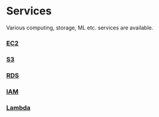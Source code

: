 # Services
Various computing, storage, ML etc. services are available.

### [EC2](https://github.com/dhagesharayu/Cloud_Computing/blob/Services/EC2.md)
### [S3](https://github.com/dhagesharayu/Cloud_Computing/blob/Services/S3.md)
### [RDS](https://github.com/dhagesharayu/Cloud_Computing/blob/Services/RDS.md)
### [IAM](https://github.com/dhagesharayu/Cloud_Computing/blob/Services/IAM.md)
### [Lambda](https://github.com/dhagesharayu/Cloud_Computing/blob/Services/Lambda.md)
